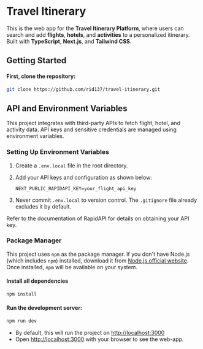 # Travel Itinerary

This is the web app for the **Travel Itinerary Platform**, where users can search and add **flights**, **hotels**, and **activities** to a personalized itinerary.  
Built with **TypeScript**, **Next.js**, and **Tailwind CSS**.

## Getting Started

#### First, clone the repository:

```bash
git clone https://github.com/rid137/travel-itinerary.git
```

## API and Environment Variables

This project integrates with third-party APIs to fetch flight, hotel, and activity data. API keys and sensitive credentials are managed using environment variables.

### Setting Up Environment Variables

1. Create a `.env.local` file in the root directory.
2. Add your API keys and configuration as shown below:

   ```env
   NEXT_PUBLIC_RAPIDAPI_KEY=your_flight_api_key
   ```

3. Never commit `.env.local` to version control. The `.gitignore` file already excludes it by default.

Refer to the documentation of RapidAPI for details on obtaining your API key.

### Package Manager

This project uses `npm` as the package manager. If you don't have Node.js (which includes `npm`) installed, download it from [Node.js official website](https://nodejs.org). Once installed, `npm` will be available on your system.

#### Install all dependencies

```bash
npm install
```

#### Run the development server:

```bash
npm run dev
```

- By default, this will run the project on [http://localhost:3000](http://localhost:3000)
- Open [http://localhost:3000](http://localhost:3000) with your browser to see the web-app.
